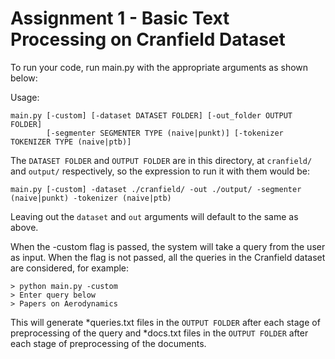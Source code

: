 # Assignment 1 - Basic Text Processing on Cranfield Dataset

To run your code, run main.py with the appropriate arguments as shown below:

Usage: 
````
main.py [-custom] [-dataset DATASET FOLDER] [-out_folder OUTPUT FOLDER]
        [-segmenter SEGMENTER TYPE (naive|punkt)] [-tokenizer TOKENIZER TYPE (naive|ptb)] 
````

The `DATASET FOLDER` and `OUTPUT FOLDER` are in this directory, at `cranfield/` and `output/` respectively, so the expression to run it with them would be:

`main.py [-custom] -dataset ./cranfield/ -out ./output/ -segmenter (naive|punkt) -tokenizer (naive|ptb)`

Leaving out the `dataset` and `out` arguments will default to the same as above.

When the -custom flag is passed, the system will take a query from the user as input. When the flag is not passed, all the queries in the Cranfield dataset are considered, for example:

````
> python main.py -custom
> Enter query below
> Papers on Aerodynamics
````

This will generate *queries.txt files in the `OUTPUT FOLDER` after each stage of preprocessing of the query and *docs.txt files in the `OUTPUT FOLDER` after each stage of preprocessing of the documents.